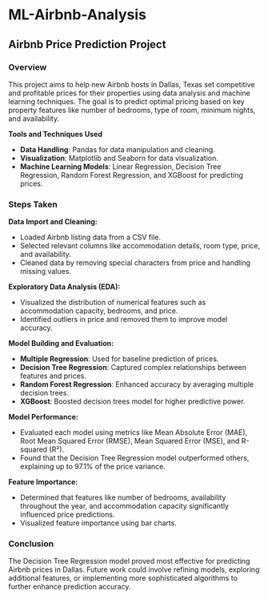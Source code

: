 # ML-Airbnb-Analysis

## Airbnb Price Prediction Project

### Overview

This project aims to help new Airbnb hosts in Dallas, Texas set competitive and profitable prices for their properties using data analysis and machine learning techniques. The goal is to predict optimal pricing based on key property features like number of bedrooms, type of room, minimum nights, and availability.

**Tools and Techniques Used**

- **Data Handling**: Pandas for data manipulation and cleaning.
- **Visualization**: Matplotlib and Seaborn for data visualization.
- **Machine Learning Models**: Linear Regression, Decision Tree Regression, Random Forest Regression, and XGBoost for predicting prices.

### Steps Taken

**Data Import and Cleaning:**

- Loaded Airbnb listing data from a CSV file.
- Selected relevant columns like accommodation details, room type, price, and availability.
- Cleaned data by removing special characters from price and handling missing values.

**Exploratory Data Analysis (EDA):**

- Visualized the distribution of numerical features such as accommodation capacity, bedrooms, and price.
- Identified outliers in price and removed them to improve model accuracy.

**Model Building and Evaluation:**

- **Multiple Regression**: Used for baseline prediction of prices.
- **Decision Tree Regression**: Captured complex relationships between features and prices.
- **Random Forest Regression**: Enhanced accuracy by averaging multiple decision trees.
- **XGBoost**: Boosted decision trees model for higher predictive power.

**Model Performance:**

- Evaluated each model using metrics like Mean Absolute Error (MAE), Root Mean Squared Error (RMSE), Mean Squared Error (MSE), and R-squared (R²).
- Found that the Decision Tree Regression model outperformed others, explaining up to 97.1% of the price variance.

**Feature Importance:**

- Determined that features like number of bedrooms, availability throughout the year, and accommodation capacity significantly influenced price predictions.
- Visualized feature importance using bar charts.

### Conclusion

The Decision Tree Regression model proved most effective for predicting Airbnb prices in Dallas. Future work could involve refining models, exploring additional features, or implementing more sophisticated algorithms to further enhance prediction accuracy.
